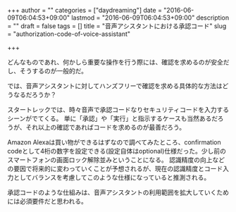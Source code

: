 +++
author = ""
categories = ["daydreaming"]
date = "2016-06-09T06:04:53+09:00"
lastmod = "2016-06-09T06:04:53+09:00"
description = ""
draft = false
tags = []
title = "音声アシスタントにおける承認コード"
slug = "authorization-code-of-voice-assistant"

+++

どんなものであれ、何かしら重要な操作を行う際には、確認を求めるのが安全だし、そうするのが一般的だ。

では、音声アシスタントに対してハンズフリーで確認を求める具体的な方法はどうなるだろうか？

スタートレックでは、時々音声で承認コードなりセキュリティコードを入力するシーンがでてくる。
単に「承認」や「実行」と指示するケースも当然あるだろうが、それ以上の確認であればコードを求めるのが最善だろう。

Amazon Alexaは買い物ができるはずなので調べてみたところ、confirmation codeとして4桁の数字を設定できる(設定自体はoptional)仕様だった。少し前のスマートフォンの画面ロック解除並みということになる。
認識精度の向上などの要因で将来的に変わっていくことが予想されるが、現在の認識精度とコード入力としてバランスを考慮してこのような仕様になっていると推測される。

承認コードのような仕組みは、音声アシスタントの利用範囲を拡大していくためには必須要件だと思われる。
